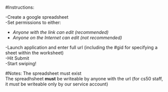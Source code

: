#Instructions:

-Create a google spreadsheet <br>
-Set permissions to either:<br>
<ul>
	<li><i>Anyone with the link can edit (recommended)</i><br></li>
	<li><i>Anyone on the Internet can edit (not recommended)</i><br></li>
</ul>
-Launch application and enter full url (including the #gid for specifying a sheet within the worksheet)<br>
-Hit Submit<br>
-Start swiping!<br>


#Notes:
The spreadsheet must exist<br>
The spreadhsheet <b>must</b> be writeable by anyone with the url (for cs50 staff, it *must* be writeable only by our service account)<br>

